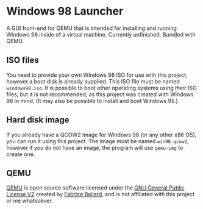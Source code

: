 # Windows 98 Launcher
A GUI front-end for QEMU that is intended for installing and running Windows 98 inside of a virtual machine. Currently unfinished. Bundled with QEMU.

## ISO files
You need to provide your own Windows 98 ISO for use with this project, however a boot disk is already supplied. This ISO file must be named `windows98.iso`.
It is possible to boot other operating systems using *their* ISO files, but it is not recommended, as this project was created with Windows 98 in mind. (It may also be possible to install and boot Windows 95.)

## Hard disk image
If you already have a QCOW2 image for Windows 98 (or any other x86 OS), you can run it using this project. The image must be named `win98.qcow2`, however if you do not have an image, the program will use `qemu-img` to create one.

## QEMU
[QEMU](https://www.qemu.org/) is open source software licensed under the [GNU General Public License V2](https://www.gnu.org/licenses/old-licenses/gpl-2.0.en.html) created by [Fabrice Bellard](https://bellard.org/), and is not affiliated with this project or me whatsoever.
